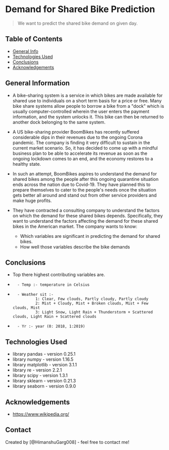 # Demand for Shared Bike Prediction
> We want to predict the shared bike demand on given day.


## Table of Contents
* [General Info](#general-information)
* [Technologies Used](#technologies-used)
* [Conclusions](#conclusions)
* [Acknowledgements](#acknowledgements)

<!-- You can include any other section that is pertinent to your problem -->

## General Information
- A bike-sharing system is a service in which bikes are made available for shared use to individuals on a short term basis for a price or free. Many bike share systems allow people to borrow a bike from a "dock" which is usually computer-controlled wherein the user enters the payment information, and the system unlocks it. This bike can then be returned to another dock belonging to the same system.
- A US bike-sharing provider BoomBikes has recently suffered considerable dips in their revenues due to the ongoing Corona pandemic. The company is finding it very difficult to sustain in the current market scenario. So, it has decided to come up with a mindful business plan to be able to accelerate its revenue as soon as the ongoing lockdown comes to an end, and the economy restores to a healthy state. 
- In such an attempt, BoomBikes aspires to understand the demand for shared bikes among the people after this ongoing quarantine situation ends across the nation due to Covid-19. They have planned this to prepare themselves to cater to the people's needs once the situation gets better all around and stand out from other service providers and make huge profits.
- They have contracted a consulting company to understand the factors on which the demand for these shared bikes depends. Specifically, they want to understand the factors affecting the demand for these shared bikes in the American market. The company wants to know:

    - Which variables are significant in predicting the demand for shared bikes.
    - How well those variables describe the bike demands

<!-- You don't have to answer all the questions - just the ones relevant to your project. -->

## Conclusions
- Top there highest contributing variables are.
-       - Temp :- temperature in Celsius
-       - Weather sit :- 
		        1: Clear, Few clouds, Partly cloudy, Partly cloudy
		        2: Mist + Cloudy, Mist + Broken clouds, Mist + Few clouds, Mist
		        3: Light Snow, Light Rain + Thunderstorm + Scattered clouds, Light Rain + Scattered clouds
-       - Yr :- year (0: 2018, 1:2019)


## Technologies Used
- library pandas - version 0.25.1
- library numpy - version 1.16.5
- library matplotlib - version 3.1.1
- library re - version 2.2.1
- library scipy - version 1.3.1
- library sklearn - version 0.21.3
- library seaborn - version 0.9.0

<!-- As the libraries versions keep on changing, it is recommended to mention the version of library used in this project -->

## Acknowledgements
- https://www.wikipedia.org/

## Contact
Created by [@HimanshuGarg008] - feel free to contact me!


<!-- Optional -->
<!-- ## License -->
<!-- This project is open source and available under the [... License](). -->

<!-- You don't have to include all sections - just the one's relevant to your project -->

